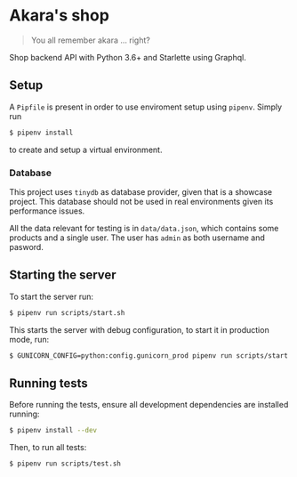 # Akara's shop

> You all remember akara ... right?

Shop backend API with Python 3.6+ and Starlette using Graphql.

## Setup

A `Pipfile` is present in order to use enviroment setup using `pipenv`. Simply run

```sh
$ pipenv install
```

to create and setup a virtual environment.

### Database

This project uses `tinydb` as database provider, given that is a showcase project. This database should not be used in real environments given its performance issues.

All the data relevant for testing is in `data/data.json`, which contains some products and a single user. The user has `admin` as both username and pasword.

## Starting the server

To start the server run:

```sh
$ pipenv run scripts/start.sh
```

This starts the server with debug configuration, to start it in production mode, run:

```sh
$ GUNICORN_CONFIG=python:config.gunicorn_prod pipenv run scripts/start.sh
```

## Running tests

Before running the tests, ensure all development dependencies are installed running:

```sh
$ pipenv install --dev
```

Then, to run all tests:

```sh
$ pipenv run scripts/test.sh
```